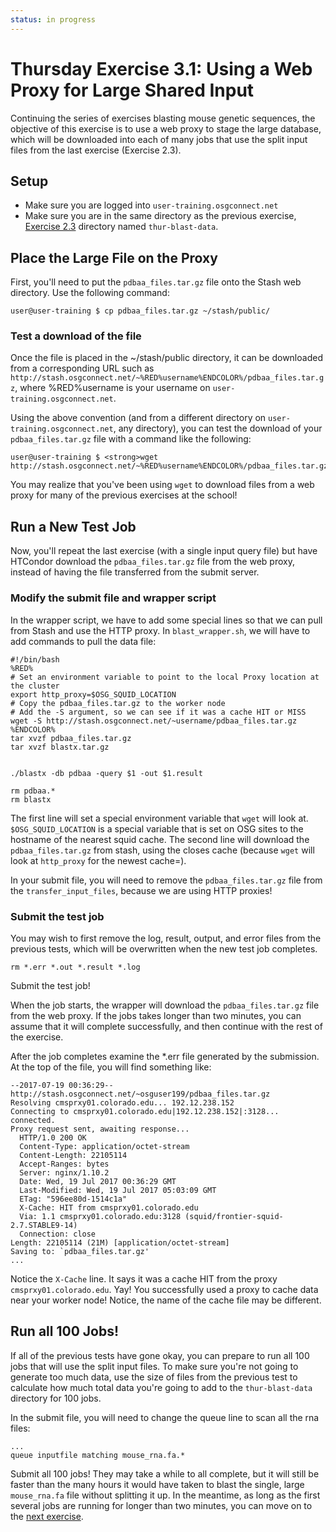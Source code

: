 ```yaml
---
status: in progress
---
```


Thursday Exercise 3.1: Using a Web Proxy for Large Shared Input
===============================================================


Continuing the series of exercises blasting mouse genetic sequences, the objective of this exercise is to use a web proxy to stage the large database, which will be downloaded into each of many jobs that use the split input files from the last exercise (Exercise 2.3).

Setup
-----

-   Make sure you are logged into `user-training.osgconnect.net`
-   Make sure you are in the same directory as the previous exercise, [Exercise 2.3](Education.UserSchool17Thu23BlastSplit) directory named `thur-blast-data`.

Place the Large File on the Proxy
---------------------------------

First, you'll need to put the `pdbaa_files.tar.gz` file onto the Stash web directory. Use the following command:

``` console
user@user-training $ cp pdbaa_files.tar.gz ~/stash/public/
```

### Test a download of the file

Once the file is placed in the ~/stash/public directory, it can be downloaded from a corresponding URL such as `http://stash.osgconnect.net/~%RED%username%ENDCOLOR%/pdbaa_files.tar.gz`, where %RED%username<span class="twiki-macro ENDCOLOR"></span> is your username on `user-training.osgconnect.net`.

Using the above convention (and from a different directory on `user-training.osgconnect.net`, any directory), you can test the download of your `pdbaa_files.tar.gz` file with a command like the following:

``` console
user@user-training $ <strong>wget http://stash.osgconnect.net/~%RED%username%ENDCOLOR%/pdbaa_files.tar.gz</strong>
```

You may realize that you've been using `wget` to download files from a web proxy for many of the previous exercises at the school!

Run a New Test Job
------------------

Now, you'll repeat the last exercise (with a single input query file) but have HTCondor download the `pdbaa_files.tar.gz` file from the web proxy, instead of having the file transferred from the submit server.

### Modify the submit file and wrapper script

In the wrapper script, we have to add some special lines so that we can pull from Stash and use the HTTP proxy. In `blast_wrapper.sh`, we will have to add commands to pull the data file:

``` file
#!/bin/bash
%RED%
# Set an environment variable to point to the local Proxy location at the cluster
export http_proxy=$OSG_SQUID_LOCATION
# Copy the pdbaa_files.tar.gz to the worker node
# Add the -S argument, so we can see if it was a cache HIT or MISS
wget -S http://stash.osgconnect.net/~username/pdbaa_files.tar.gz
%ENDCOLOR%
tar xvzf pdbaa_files.tar.gz
tar xvzf blastx.tar.gz


./blastx -db pdbaa -query $1 -out $1.result

rm pdbaa.*
rm blastx
```

The first line will set a special environment variable that `wget` will look at. `$OSG_SQUID_LOCATION` is a special variable that is set on OSG sites to the hostname of the nearest squid cache. The second line will download the `pdbaa_files.tar.gz` from stash, using the closes cache (because `wget` will look at `http_proxy` for the newest cache=).

In your submit file, you will need to remove the `pdbaa_files.tar.gz` file from the `transfer_input_files`, because we are using HTTP proxies!

### Submit the test job

You may wish to first remove the log, result, output, and error files from the previous tests, which will be overwritten when the new test job completes.

``` console
rm *.err *.out *.result *.log
```

Submit the test job!

When the job starts, the wrapper will download the `pdbaa_files.tar.gz` file from the web proxy. If the jobs takes longer than two minutes, you can assume that it will complete successfully, and then continue with the rest of the exercise.

After the job completes examine the \*.err file generated by the submission. At the top of the file, you will find something like:

``` file
--2017-07-19 00:36:29--  http://stash.osgconnect.net/~osguser199/pdbaa_files.tar.gz
Resolving cmsprxy01.colorado.edu... 192.12.238.152
Connecting to cmsprxy01.colorado.edu|192.12.238.152|:3128... connected.
Proxy request sent, awaiting response... 
  HTTP/1.0 200 OK
  Content-Type: application/octet-stream
  Content-Length: 22105114
  Accept-Ranges: bytes
  Server: nginx/1.10.2
  Date: Wed, 19 Jul 2017 00:36:29 GMT
  Last-Modified: Wed, 19 Jul 2017 05:03:09 GMT
  ETag: "596ee80d-1514c1a"
  X-Cache: HIT from cmsprxy01.colorado.edu
  Via: 1.1 cmsprxy01.colorado.edu:3128 (squid/frontier-squid-2.7.STABLE9-14)
  Connection: close
Length: 22105114 (21M) [application/octet-stream]
Saving to: `pdbaa_files.tar.gz'
...
```

Notice the `X-Cache` line. It says it was a cache HIT from the proxy `cmsprxy01.colorado.edu`. Yay! You successfully used a proxy to cache data near your worker node! Notice, the name of the cache file may be different.

Run all 100 Jobs!
-----------------

If all of the previous tests have gone okay, you can prepare to run all 100 jobs that will use the split input files. To make sure you're not going to generate too much data, use the size of files from the previous test to calculate how much total data you're going to add to the `thur-blast-data` directory for 100 jobs.

In the submit file, you will need to change the queue line to scan all the rna files:

``` file
...
queue inputfile matching mouse_rna.fa.*
```

Submit all 100 jobs! They may take a while to all complete, but it will still be faster than the many hours it would have taken to blast the single, large `mouse_rna.fa` file without splitting it up. In the meantime, as long as the first several jobs are running for longer than two minutes, you can move on to the [next exercise](Education.UserSchool17Thurs32BlastStash).


